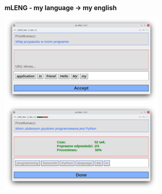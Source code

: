 ## mLENG - my language -> my english
![m_leng1.png](/image/m_leng1.png)
![m_leng2.png](/image/m_leng2.png)

